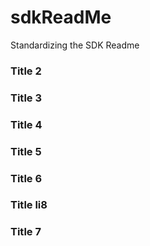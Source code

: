 # sdkReadMe
Standardizing the SDK Readme


### Title 2

### Title 3

### Title 4

### Title 5

### Title 6

### Title li8

### Title 7


